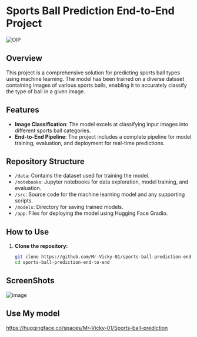 # Sports Ball Prediction End-to-End Project

![OIP](https://github.com/Mr-Vicky-01/Deplyment-Deep-learining/assets/143078285/8b89baf8-b595-4319-8764-ea0b8d8568dc)

## Overview

This project is a comprehensive solution for predicting sports ball types using machine learning. The model has been trained on a diverse dataset containing images of various sports balls, enabling it to accurately classify the type of ball in a given image.

## Features

- **Image Classification**: The model excels at classifying input images into different sports ball categories.
- **End-to-End Pipeline**: The project includes a complete pipeline for model training, evaluation, and deployment for real-time predictions.

## Repository Structure

- `/data`: Contains the dataset used for training the model.
- `/notebooks`: Jupyter notebooks for data exploration, model training, and evaluation.
- `/src`: Source code for the machine learning model and any supporting scripts.
- `/models`: Directory for saving trained models.
- `/app`: Files for deploying the model using Hugging Face Gradio.

## How to Use

1. **Clone the repository:**

   ```bash
   git clone https://github.com/Mr-Vicky-01/sports-ball-prediction-end-to-end.git
   cd sports-ball-prediction-end-to-end

## ScreenShots

![image](https://github.com/Mr-Vicky-01/Deplyment-Deep-learining/assets/143078285/bc208cd9-82af-4274-ad36-ce94c0563297)

## Use My model

https://huggingface.co/spaces/Mr-Vicky-01/Sports-ball-prediction
